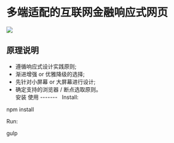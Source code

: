 多端适配的互联网金融响应式网页
====  

![](http://www.gosolo.top/img/pasted-image-small.png) 

原理说明 
-------  
* 遵循响应式设计实践原则;<br/>
* 渐进增强 or 优雅降级的选择;<br/>
* 先针对小屏幕 or 大屏幕进行设计; <br/>
* 确定支持的浏览器 / 断点选取原则。<br/>
安装 使用
-------  
Install:

npm install

Run:

gulp



